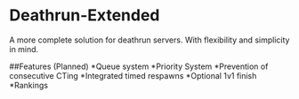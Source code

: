 # Deathrun-Extended
A more complete solution for deathrun servers. With flexibility and simplicity in mind.


##Features (Planned)
*Queue system
*Priority System
*Prevention of consecutive CTing
*Integrated timed respawns
*Optional 1v1 finish
*Rankings
